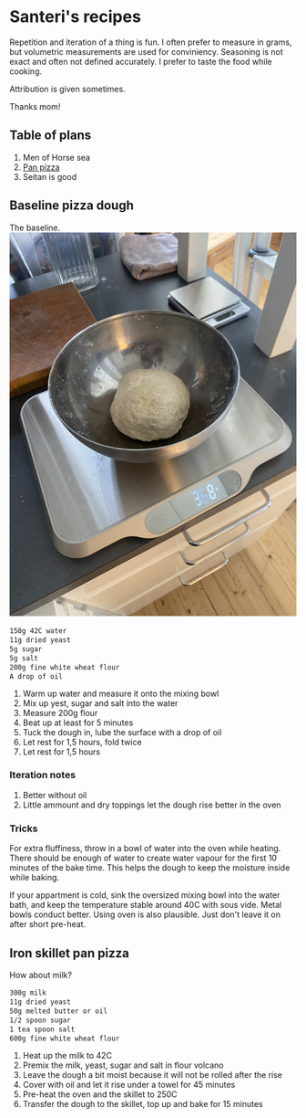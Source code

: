 # Santeri's recipes

Repetition and iteration of a thing is fun.
I often prefer to measure in grams, but volumetric measurements are used for conviniency.
Seasoning is not exact and often not defined accurately. I prefer to taste the food while cooking.

Attribution is given sometimes.

Thanks mom!

## Table of plans

1. Men of Horse sea
1. [Pan pizza](#iron-skillet-pan-pizza)
1. Seitan is good

## Baseline pizza dough
The baseline.
![The dough](./dough.jpeg)
```
150g 42C water
11g dried yeast
5g sugar
5g salt
200g fine white wheat flour
A drop of oil
```
1. Warm up water and measure it onto the mixing bowl
1. Mix up yest, sugar and salt into the water
1. Measure 200g flour
1. Beat up at least for 5 minutes
1. Tuck the dough in, lube the surface with a drop of oil
1. Let rest for 1,5 hours, fold twice
1. Let rest for 1,5 hours

### Iteration notes
1. Better without oil
1. Little ammount and dry toppings let the dough rise better in the oven

### Tricks
For extra fluffiness, throw in a bowl of water into the oven while heating. There should be enough of water to create water vapour for the first 10 minutes of the bake time. This helps the dough to keep the moisture inside while baking.

If your appartment is cold, sink the oversized mixing bowl into the water bath, and keep the temperature stable around 40C with sous vide. Metal bowls conduct better. Using oven is also plausible. Just don't leave it on after short pre-heat.

## Iron skillet pan pizza
How about milk?

```
300g milk
11g dried yeast
50g melted butter or oil
1/2 spoon sugar
1 tea spoon salt
600g fine white wheat flour
```
1. Heat up the milk to 42C
1. Premix the milk, yeast, sugar and salt in flour volcano
1. Leave the dough a bit moist because it will not be rolled after the rise
1. Cover with oil and let it rise under a towel for 45 minutes
1. Pre-heat the oven and the skillet to 250C
1. Transfer the dough to the skillet, top up and bake for 15 minutes



